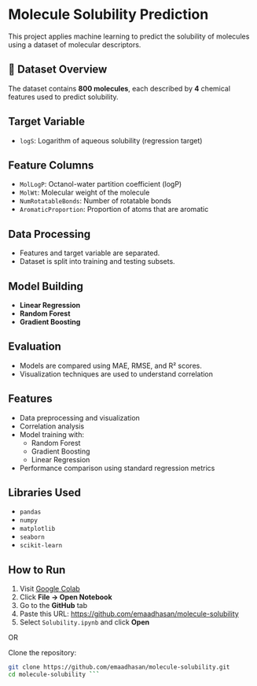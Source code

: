 # Molecule Solubility Prediction

This project applies machine learning to predict the solubility of molecules using a dataset of molecular descriptors. 

## 🧪 Dataset Overview

The dataset contains **800 molecules**, each described by **4** chemical features used to predict solubility.

## Target Variable
- `logS`: Logarithm of aqueous solubility (regression target)

## Feature Columns
- `MolLogP`: Octanol-water partition coefficient (logP)
- `MolWt`: Molecular weight of the molecule
- `NumRotatableBonds`: Number of rotatable bonds
- `AromaticProportion`: Proportion of atoms that are aromatic

## Data Processing
- Features and target variable are separated.
- Dataset is split into training and testing subsets.

## Model Building
- **Linear Regression**
- **Random Forest**
- **Gradient Boosting**

## Evaluation
- Models are compared using MAE, RMSE, and R² scores.
- Visualization techniques are used to understand correlation 

## Features
- Data preprocessing and visualization
- Correlation analysis
- Model training with:
  - Random Forest
  - Gradient Boosting
  - Linear Regression
- Performance comparison using standard regression metrics

## Libraries Used
- `pandas`
- `numpy`
- `matplotlib`
- `seaborn`
- `scikit-learn`

## How to Run

1. Visit [Google Colab](https://colab.research.google.com)
2. Click **File → Open Notebook**
3. Go to the **GitHub** tab
4. Paste this URL: https://github.com/emaadhasan/molecule-solubility
5. Select `Solubility.ipynb` and click **Open**

OR

Clone the repository:
  ```bash
  git clone https://github.com/emaadhasan/molecule-solubility.git
  cd molecule-solubility ```
